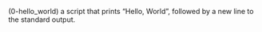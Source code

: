 (0-hello_world) a script that prints “Hello, World”, followed by a new line to the standard output.


